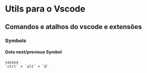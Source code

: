# Utils para o Vscode

## Comandos e atalhos do vscode e extensões

### Symbols

#### Goto next/previous Symbol

```
sasasa
`ctrl` + `alt` + `O`
```